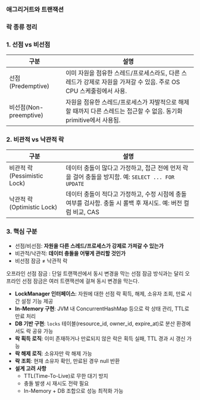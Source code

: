 ### 애그리거트와 트랜잭션

### 락 종류 정리

### 1. 선점 vs 비선점

| 구분 | 설명 |
| --- | --- |
| 선점(Predemptive) | 이미 자원을 점유한 스레드/프로세스라도, 다른 스레드가 강제로 자원을 가져갈 수 있음. 주로 OS CPU 스케줄링에서 사용. |
| 비선점(Non-preemptive) | 자원을 점유한 스레드/프로세스가 자발적으로 해제할 때까지 다른 스레드는 접근할 수 없음. 동기화 primitive에서 사용됨. |

### 2. 비관적 vs 낙관적 락

| 구분 | 설명 |
| --- | --- |
| 비관적 락(Pessimistic Lock) | 데이터 충돌이 많다고 가정하고, 접근 전에 먼저 락을 걸어 충돌을 방지함. 예: `SELECT ... FOR UPDATE` |
| 낙관적 락(Optimistic Lock) | 데이터 충돌이 적다고 가정하고, 수정 시점에 충돌 여부를 검사함. 충돌 시 롤백 후 재시도. 예: 버전 컬럼 비교, CAS |

### 3. 핵심 구분

- 선점/비선점: **자원을 다른 스레드/프로세스가 강제로 가져갈 수 있는가**
- 비관적/낙관적: **데이터 충돌을 어떻게 관리할 것인가**
- 비선점 잠금 ≠ 낙관적 락

오프라인 선점 잠금 : 단일 트랜잭션에서 동시 변경을 막는 선점 잠금 방식과는 달리 오프라인 선점 잠금은 여러 트랜잭션에 걸쳐 동시 변경을 막는다.

- **LockManager 인터페이스**: 자원에 대한 선점 락 획득, 해제, 소유자 조회, 만료 시간 설정 기능 제공
- **In-Memory 구현**: JVM 내 ConcurrentHashMap 등으로 락 상태 관리, TTL로 만료 처리
- **DB 기반 구현**: `locks` 테이블(resource_id, owner_id, expire_at)로 분산 환경에서도 락 공유 가능
- **락 획득 로직**: 이미 존재하거나 만료되지 않은 락은 획득 실패, TTL 경과 시 갱신 가능
- **락 해제 로직**: 소유자만 락 해제 가능
- **락 조회**: 현재 소유자 확인, 만료된 경우 null 반환
- **설계 고려 사항**
    - TTL(Time-To-Live)로 무한 대기 방지
    - 충돌 발생 시 재시도 전략 필요
    - In-Memory + DB 조합으로 성능 최적화 가능

